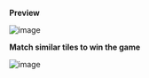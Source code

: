 **Preview**

![image](https://user-images.githubusercontent.com/77492052/185062406-b165c9c2-f23f-43a3-bf51-48f303928661.png)

**Match similar tiles to win the game**

![image](https://user-images.githubusercontent.com/77492052/185062629-6f78f17c-5de9-4741-9637-dbcd8b745e8f.png)
